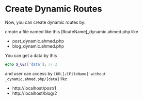 # Create Dynamic Routes

Now, you can create dynamic routes by:

create a file named like this \[RouteName]\_dynamic.ahmed.php like

* post\_dynamic.ahmed.php
* blog\_dynamic.ahmed.php

You can get a data by this

```php
echo $_GET['data']; // 1
```

and user can access by `[URL]/[FileName] without _dynamic.ahmed.php/[data]` like

* http://localhost/post/1
* http://localhost/blog/2
